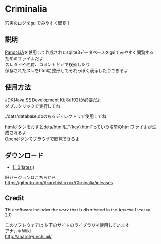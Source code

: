 # Criminalia
穴実のログをguiでみやすく閲覧！

## 説明
[PandoLiA](https://github.com/Anarchist-xxxx/PandoLiA)を使用して作成されたsqlite3データベースをguiでみやすく閲覧するためのファイルだよ  
スレタイや名前、コメントとかで検索したり  
保存されたスレをhtmlに整形してそれっぽく表示したりできるよ

## 使用方法
JDK(Java SE Development Kit 8u192)が必要だよ  
ダブルクリックで実行してね  

./data/database.dbのあるディレクトリで使用してね  

htmlボタンをおすとdata/html/に"{key}.html"っていう名前のhtmlファイルが生成されるよ  
Openボタンでブラウザで閲覧できるよ

## ダウンロード
- [1.1.0(latest)](https://github.com/Anarchist-xxxx/Criminalia/releases/download/1.1.0/Criminalia-1.1.0.jar)

旧バージョンはこちらから  
https://github.com/Anarchist-xxxx/Climinalia/releases

## Credit
This software includes the work that is distributed in the Apache License 2.0  

このソフトウェアは  以下のサイトのライブラリを使用しています  
アナル＊Wiki  
http://anarchyunchi.ml/  